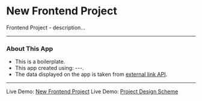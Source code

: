 # New Frontend Project

Frontend Project - description...

---

### About This App
* This is a boilerplate.
* This app created using: ---.
* The data displayed on the app is taken from [external link API](https://website.com/).

---

Live Demo: [New Frontend Project](https://natesol.github.io/boilerplate-frontend-gulp-ts-scss/index.html)
Live Demo: [Project Design Scheme](https://natesol.github.io/boilerplate-frontend-gulp-ts-scss/design-scheme.html)